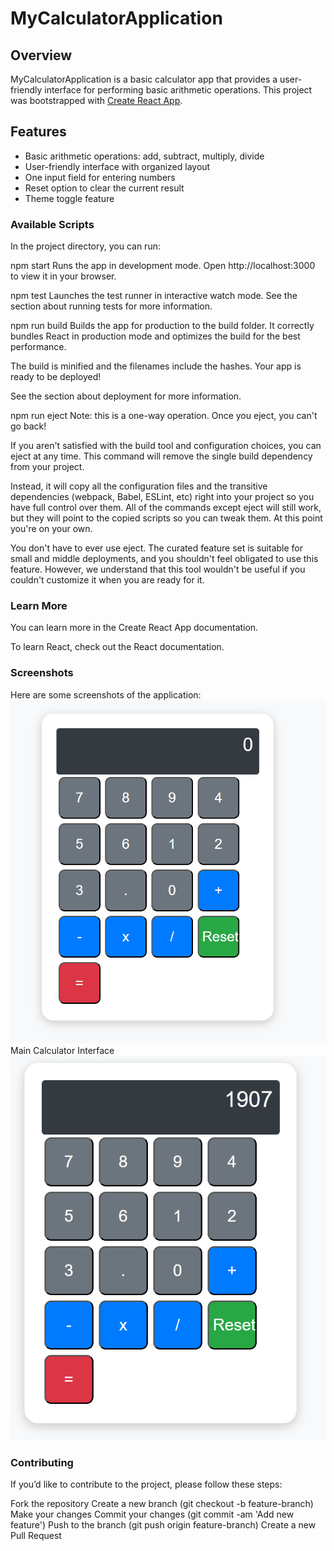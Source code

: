# MyCalculatorApplication

## Overview
MyCalculatorApplication is a basic calculator app that provides a user-friendly interface for performing basic arithmetic operations. This project was bootstrapped with [Create React App](https://github.com/facebook/create-react-app).

## Features
- Basic arithmetic operations: add, subtract, multiply, divide
- User-friendly interface with organized layout
- One input field for entering numbers
- Reset option to clear the current result
- Theme toggle feature





### Available Scripts
In the project directory, you can run:

npm start
Runs the app in development mode.
Open http://localhost:3000 to view it in your browser.

npm test
Launches the test runner in interactive watch mode.
See the section about running tests for more information.

npm run build
Builds the app for production to the build folder.
It correctly bundles React in production mode and optimizes the build for the best performance.

The build is minified and the filenames include the hashes.
Your app is ready to be deployed!

See the section about deployment for more information.

npm run eject
Note: this is a one-way operation. Once you eject, you can't go back!

If you aren't satisfied with the build tool and configuration choices, you can eject at any time. This command will remove the single build dependency from your project.

Instead, it will copy all the configuration files and the transitive dependencies (webpack, Babel, ESLint, etc) right into your project so you have full control over them. All of the commands except eject will still work, but they will point to the copied scripts so you can tweak them. At this point you're on your own.

You don't have to ever use eject. The curated feature set is suitable for small and middle deployments, and you shouldn't feel obligated to use this feature. However, we understand that this tool wouldn't be useful if you couldn't customize it when you are ready for it.
### Learn More
You can learn more in the Create React App documentation.

To learn React, check out the React documentation.

### Screenshots

Here are some screenshots of the application:
![Calculator Screenshot](images/Calculator.png)
Main Calculator Interface
![Calculator Screenshot 2](images/Calculator2.png)


### Contributing
If you’d like to contribute to the project, please follow these steps:

Fork the repository
Create a new branch (git checkout -b feature-branch)
Make your changes
Commit your changes (git commit -am 'Add new feature')
Push to the branch (git push origin feature-branch)
Create a new Pull Request